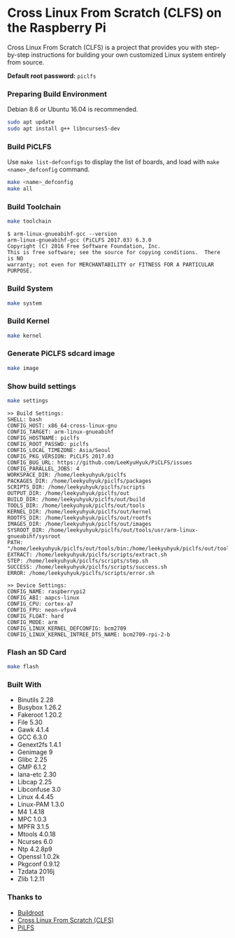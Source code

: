 # Cross Linux From Scratch (CLFS) on the Raspberry Pi

Cross Linux From Scratch (CLFS) is a project that provides you with step-by-step instructions for building your own customized Linux system entirely from source.

**Default root password:** `piclfs`

### Preparing Build Environment

Debian 8.6 or Ubuntu 16.04 is recommended.

``` bash
sudo apt update
sudo apt install g++ libncurses5-dev
```

### Build PiCLFS

Use `make list-defconfigs` to display the list of boards, and load with `make <name>_defconfig` command.

``` bash
make <name>_defconfig
make all
```

### Build Toolchain

``` bash
make toolchain
```

```
$ arm-linux-gnueabihf-gcc --version
arm-linux-gnueabihf-gcc (PiCLFS 2017.03) 6.3.0
Copyright (C) 2016 Free Software Foundation, Inc.
This is free software; see the source for copying conditions.  There is NO
warranty; not even for MERCHANTABILITY or FITNESS FOR A PARTICULAR PURPOSE.
```

### Build System

``` bash
make system
```

### Build Kernel

``` bash
make kernel
```

### Generate PiCLFS sdcard image

``` bash
make image
```

### Show build settings
``` bash
make settings
```

```
>> Build Settings:
SHELL: bash
CONFIG_HOST: x86_64-cross-linux-gnu
CONFIG_TARGET: arm-linux-gnueabihf
CONFIG_HOSTNAME: piclfs
CONFIG_ROOT_PASSWD: piclfs
CONFIG_LOCAL_TIMEZONE: Asia/Seoul
CONFIG_PKG_VERSION: PiCLFS 2017.03
CONFIG_BUG_URL: https://github.com/LeeKyuHyuk/PiCLFS/issues
CONFIG_PARALLEL_JOBS: 4
WORKSPACE_DIR: /home/leekyuhyuk/piclfs
PACKAGES_DIR: /home/leekyuhyuk/piclfs/packages
SCRIPTS_DIR: /home/leekyuhyuk/piclfs/scripts
OUTPUT_DIR: /home/leekyuhyuk/piclfs/out
BUILD_DIR: /home/leekyuhyuk/piclfs/out/build
TOOLS_DIR: /home/leekyuhyuk/piclfs/out/tools
KERNEL_DIR: /home/leekyuhyuk/piclfs/out/kernel
ROOTFS_DIR: /home/leekyuhyuk/piclfs/out/rootfs
IMAGES_DIR: /home/leekyuhyuk/piclfs/out/images
SYSROOT_DIR: /home/leekyuhyuk/piclfs/out/tools/usr/arm-linux-gnueabihf/sysroot
PATH: "/home/leekyuhyuk/piclfs/out/tools/bin:/home/leekyuhyuk/piclfs/out/tools/sbin:/home/leekyuhyuk/piclfs/out/tools/usr/bin:/home/leekyuhyuk/piclfs/out/tools/usr/sbin:/home/leekyuhyuk/bin:/home/leekyuhyuk/.local/bin:/usr/local/sbin:/usr/local/bin:/usr/sbin:/usr/bin:/sbin:/bin:/usr/games:/usr/local/games:/snap/bin"
EXTRACT: /home/leekyuhyuk/piclfs/scripts/extract.sh
STEP: /home/leekyuhyuk/piclfs/scripts/step.sh
SUCCESS: /home/leekyuhyuk/piclfs/scripts/success.sh
ERROR: /home/leekyuhyuk/piclfs/scripts/error.sh

>> Device Settings:
CONFIG_NAME: raspberrypi2
CONFIG_ABI: aapcs-linux
CONFIG_CPU: cortex-a7
CONFIG_FPU: neon-vfpv4
CONFIG_FLOAT: hard
CONFIG_MODE: arm
CONFIG_LINUX_KERNEL_DEFCONFIG: bcm2709
CONFIG_LINUX_KERNEL_INTREE_DTS_NAME: bcm2709-rpi-2-b
```

### Flash an SD Card

``` bash
make flash
```

### Built With

- Binutils 2.28
- Busybox 1.26.2
- Fakeroot 1.20.2
- File 5.30
- Gawk 4.1.4
- GCC 6.3.0
- Genext2fs 1.4.1
- Genimage 9
- Glibc 2.25
- GMP 6.1.2
- Iana-etc 2.30
- Libcap 2.25
- Libconfuse 3.0
- Linux 4.4.45
- Linux-PAM 1.3.0
- M4 1.4.18
- MPC 1.0.3
- MPFR 3.1.5
- Mtools 4.0.18
- Ncurses 6.0
- Ntp 4.2.8p9
- Openssl 1.0.2k
- Pkgconf 0.9.12
- Tzdata 2016j
- Zlib 1.2.11

### Thanks to

- [Buildroot](https://buildroot.org)
- [Cross Linux From Scratch (CLFS)](http://clfs.org)
- [PiLFS](http://www.intestinate.com/pilfs/)
